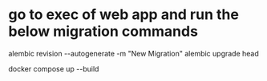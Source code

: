 # go to exec of web app and run the below migration commands 

alembic revision --autogenerate -m "New Migration"
alembic upgrade head

docker compose up --build